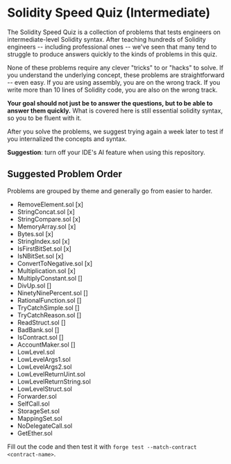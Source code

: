 # Solidity Speed Quiz (Intermediate)

The Solidity Speed Quiz is a collection of problems that tests engineers on intermediate-level Solidity syntax. After teaching hundreds of Solidity engineers -- including professional ones -- we've seen that many tend to struggle to produce answers quickly to the kinds of problems in this quiz.

None of these problems require any clever "tricks" to or "hacks" to solve. If you understand the underlying concept, these problems are straightforward -- even easy. If you are using assembly, you are on the wrong track. If you write more than 10 lines of Solidity code, you are also on the wrong track.

**Your goal should not just be to answer the questions, but to be able to answer them quickly.** What is covered here is still essential solidity syntax, so you to be fluent with it.

After you solve the problems, we suggest trying again a week later to test if you internalized the concepts and syntax.

**Suggestion**: turn off your IDE's AI feature when using this repository.

## Suggested Problem Order
Problems are grouped by theme and generally go from easier to harder.

- RemoveElement.sol [x]
- StringConcat.sol [x]
- StringCompare.sol [x]
- MemoryArray.sol [x]
- Bytes.sol [x]
- StringIndex.sol [x]
- IsFirstBitSet.sol [x]
- IsNBitSet.sol [x]
- ConvertToNegative.sol [x]
- Multiplication.sol [x]
- MultiplyConstant.sol []
- DivUp.sol []
- NinetyNinePercent.sol []
- RationalFunction.sol []
- TryCatchSimple.sol []
- TryCatchReason.sol []
- ReadStruct.sol []
- BadBank.sol []
- IsContract.sol []
- AccountMaker.sol []
- LowLevel.sol
- LowLevelArgs1.sol
- LowLevelArgs2.sol
- LowLevelReturnUint.sol
- LowLevelReturnString.sol
- LowLevelStruct.sol
- Forwarder.sol
- SelfCall.sol
- StorageSet.sol
- MappingSet.sol
- NoDelegateCall.sol
- GetEther.sol

Fill out the code and then test it with `forge test --match-contract <contract-name>`.
